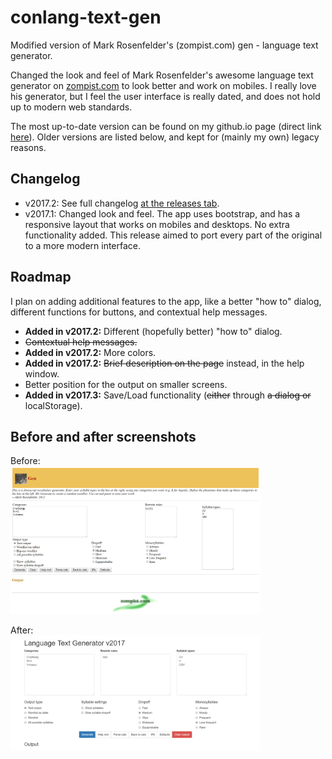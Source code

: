 # conlang-text-gen
Modified version of Mark Rosenfelder's (zompist.com) gen - language text generator.

Changed the look and feel of Mark Rosenfelder's awesome language text generator on [zompist.com](http://www.zompist.com/gen.html) to look better and work on mobiles. I really love his generator, but I feel the user interface is really dated, and does not hold up to modern web standards.

The most up-to-date version can be found on my github.io page (direct link [here](https://bodzaital.github.io/conlang/)). Older versions are listed below, and kept for (mainly my own) legacy reasons.

## Changelog
 - v2017.2: See full changelog [at the releases tab](https://github.com/bodzaital/conlang-text-gen/releases/tag/v2017.2).
 - v2017.1: Changed look and feel. The app uses bootstrap, and has a responsive layout that works on mobiles and desktops. No extra functionality added. This release aimed to port every part of the original to a more modern interface.
 
## Roadmap
I plan on adding additional features to the app, like a better "how to" dialog, different functions for buttons, and contextual help messages.

 - **Added in v2017.2:** Different (hopefully better) "how to" dialog.
 - ~~Contextual help messages.~~
 - **Added in v2017.2:** More colors.
 - **Added in v2017.2:** ~~Brief description on the page~~ instead, in the help window.
 - Better position for the output on smaller screens.
 - **Added in v2017.3:** Save/Load functionality (~~either~~ through ~~a dialog or~~ localStorage).
 
## Before and after screenshots

Before:  
<img src="https://raw.githubusercontent.com/bodzaital/conlang-text-gen/master/og.png" width="400">

After:  
<img src="https://raw.githubusercontent.com/bodzaital/conlang-text-gen/master/v2017.png" width="400">
